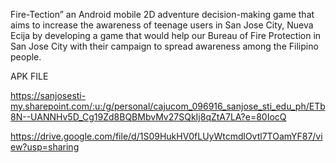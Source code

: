 Fire-Tection” an Android mobile 2D adventure decision-making game that aims to increase the awareness of teenage users in San Jose City, Nueva Ecija by developing a game that would help our Bureau of Fire Protection in San Jose City with their campaign to spread awareness among the Filipino people.


APK FILE 

https://sanjosesti-my.sharepoint.com/:u:/g/personal/cajucom_096916_sanjose_sti_edu_ph/ETb8N--UANNHv5D_Cg19Zd8BQBMbvMv27SQkIj8qZtA7LA?e=80IocQ

https://drive.google.com/file/d/1S09HukHV0fLUyWtcmdlOvtl7TOamYF87/view?usp=sharing
